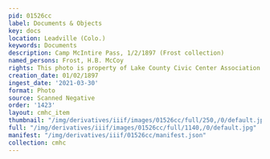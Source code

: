 ```yaml
---
pid: 01526cc
label: Documents & Objects
key: docs
location: Leadville (Colo.)
keywords: Documents
description: Camp McIntire Pass, 1/2/1897 (Frost collection)
named_persons: Frost, H.B. McCoy
rights: This photo is property of Lake County Civic Center Association.
creation_date: 01/02/1897
ingest_date: '2021-03-30'
format: Photo
source: Scanned Negative
order: '1423'
layout: cmhc_item
thumbnail: "/img/derivatives/iiif/images/01526cc/full/250,/0/default.jpg"
full: "/img/derivatives/iiif/images/01526cc/full/1140,/0/default.jpg"
manifest: "/img/derivatives/iiif/01526cc/manifest.json"
collection: cmhc
---
```


